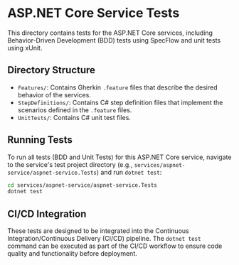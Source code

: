 # ASP.NET Core Service Tests

This directory contains tests for the ASP.NET Core services, including Behavior-Driven Development (BDD) tests using SpecFlow and unit tests using xUnit.

## Directory Structure

- `Features/`: Contains Gherkin `.feature` files that describe the desired behavior of the services.
- `StepDefinitions/`: Contains C# step definition files that implement the scenarios defined in the `.feature` files.
- `UnitTests/`: Contains C# unit test files.

## Running Tests

To run all tests (BDD and Unit Tests) for this ASP.NET Core service, navigate to the service's test project directory (e.g., `services/aspnet-service/aspnet-service.Tests`) and run `dotnet test`:

```bash
cd services/aspnet-service/aspnet-service.Tests
dotnet test
```

## CI/CD Integration

These tests are designed to be integrated into the Continuous Integration/Continuous Delivery (CI/CD) pipeline. The `dotnet test` command can be executed as part of the CI/CD workflow to ensure code quality and functionality before deployment.
